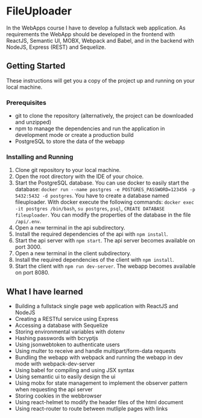 # FileUploader 
In the WebApps course I have to develop a fullstack web application. As requirements the WebApp should be developed in the frontend with ReactJS, Semantic UI, MOBX, Webpack and Babel, and in the backend with NodeJS, Express (REST) and Sequelize.

## Getting Started
These instructions will get you a copy of the project up and running on your local machine.

### Prerequisites
- git to clone the repository (alternatively, the project can be downloaded and unzipped)
- npm to manage the dependencies and run the application in development mode or create a production build
- PostgreSQL to store the data of the webapp

### Installing and Running

1. Clone git repository to your local machine.
2. Open the root directory with the IDE of your choice.
3. Start the PostgreSQL database. You can use docker to easily start the database: `docker run --name postgres -e POSTGRES_PASSWORD=123456 -p 5432:5432 -d postgres`.
You have to create a database named fileuploader. With docker execute the following commands: `docker exec -it postgres /bin/bash`, `su postgres`, `psql`, `CREATE DATABASE fileuploader`. You can modify the properties of the database in the file `/api/.env`.
4. Open a new terminal in the api subdirectory.
5. Install the required dependencies of the api with `npm install`.
6. Start the api server with `npm start`. The api server becomes available on port 3000.
7. Open a new terminal in the client subdirectory.
8. Install the required dependencies of the client with `npm install`.
9. Start the client with `npm run dev-server`. The webapp becomes available on port 8080.

## What I have learned
- Building a fullstack single page web application with ReactJS and NodeJS
- Creating a RESTful service using Express
- Accessing a database with Sequelize
- Storing environmental variables with dotenv
- Hashing passwords with bcryptjs
- Using jsonwebtoken to authenticate users
- Using multer to receive and handle multipart/form-data requests
- Bundling the webapp with webpack and running the webapp in dev mode with webpack-dev-server
- Using babel for compiling and using JSX syntax
- Using semantic ui to easily design the ui
- Using mobx for state management to implement the observer pattern when requesting the api server
- Storing cookies in the webbrowser
- Using react-helmet to modify the header files of the html document
- Using react-router to route between mutliple pages with links
